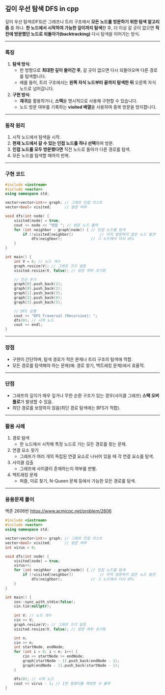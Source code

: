 ## 깊이 우선 탐색 DFS in cpp

깊이 우선 탐색(DFS)은 그래프나 트리 구조에서 **모든 노드를 방문하기 위한 탐색 알고리즘** 중 하나. **한 노드에서 시작하여 가능한 깊이까지 탐색**한 후, 더 이상 갈 곳이 없으면 **직전에 방문했던 노드로 되돌아가(backtracking)** 다시 탐색을 이어가는 방식.

___

### **특징**

1. **탐색 방식**:
   - 한 방향으로 **최대한 깊이 들어간 후**, 갈 곳이 없으면 다시 되돌아오며 다른 경로를 탐색합니다.
   - 예를 들어, 트리 구조에서는 **왼쪽 자식 노드부터 끝까지 탐색한 뒤** 오른쪽 자식 노드로 넘어갑니다.
2. **구현 방식**:
   - **재귀**를 활용하거나, **스택**을 명시적으로 사용해 구현할 수 있습니다.
   - 노드 방문 여부를 기록하는 **visited 배열**을 사용하여 중복 방문을 방지합니다.

------

### **동작 원리**

1. 시작 노드에서 탐색을 시작.
2. **현재 노드에서 갈 수 있는 인접 노드를 하나 선택**하여 방문.
3. **인접 노드를 모두 방문했다면** 직전 노드로 돌아가 다른 경로를 탐색.
4. 모든 노드를 탐색할 때까지 반복.

------

### 구현 코드

```c++
#include <iostream>
#include <vector>
using namespace std;

vector<vector<int>> graph; // 그래프 인접 리스트
vector<bool> visited;      // 방문 여부

void dfs(int node) {
    visited[node] = true;
    cout << node << "방문 "; // 방문 노드 출력
    for (int neighbor : graph[node]) { // 인접 노드를 탐색
        if (!visited[neighbor])            // 아직 방문하지 않은 노드 발견
            dfs(neighbor);             // 그 노드에서 다시 dfs
    }
}

int main() {
    int V = 6; // 노드 개수
    graph.resize(V); // 그래프 크기 설정
    visited.resize(V, false); // 방문 여부 초기화

    // 간선 추가
    graph[0].push_back(1);
    graph[0].push_back(2);
    graph[1].push_back(3);
    graph[2].push_back(4);
    graph[3].push_back(5);

    // DFS 실행
    cout << "DFS Traversal (Recursive): ";
    dfs(0); // 시작 노드
    cout << endl;
}
```

---

### **장점**

- 구현이 간단하며, 탐색 경로가 적은 문제나 트리 구조의 탐색에 적합.
- 모든 경로를 탐색해야 하는 문제(예: 경로 찾기, 백트래킹 문제)에서 효율적.

------

### **단점**

- 그래프의 깊이가 매우 깊거나 무한 순환 구조가 있는 경우(사이클 그래프) **스택 오버플로**가 발생할 수 있음.
- 최단 경로를 보장하지 않음(최단 경로 탐색에는 BFS가 적합).

------

### **활용 사례**

1. 경로 탐색
   - 한 노드에서 시작해 특정 노드로 가는 모든 경로를 찾는 문제.
2. 연결 요소 찾기
   - 그래프가 여러 개의 독립된 연결 요소로 나뉘어 있을 때 각 연결 요소를 탐색.
3. 사이클 검출
   - 그래프에 사이클이 존재하는지 여부를 판별.
4. 백트래킹 문제
   - 퍼즐, 미로 찾기, N-Queen 문제 등에서 가능한 모든 경로를 탐색.

---

### 응용문제 풀이

백준 2606번 https://www.acmicpc.net/problem/2606

```c++
#include <iostream>
#include <vector>
using namespace std;

vector<vector<int>> graph; // 그래프 인접 리스트
vector<bool> visited;      // 방문 여부
int virus = 0;

void dfs(int node) {
    visited[node] = true;
    virus++;
    for (int neighbor : graph[node]) { // 인접 노드를 탐색
        if (!visited[neighbor])            // 아직 방문하지 않은 노드 발견
            dfs(neighbor);             // 그 노드에서 다시 dfs
    }
}

int main() {
	ios::sync_with_stdio(false);
	cin.tie(nullptr);
	
    int V; // 노드 개수
    cin >> V;
    graph.resize(V); // 그래프 크기 설정
    visited.resize(V, false); // 방문 여부 초기화

    int n;
    cin >> n;
    int startNode, endNode;
    for (int i = 0; i < n; i++) {
        cin >> startNode >> endNode;
        graph[startNode - 1].push_back(endNode - 1);
        graph[endNode - 1].push_back(startNode - 1);
    }

    dfs(0); // 시작 노드
    cout << virus - 1; // 1번 컴퓨터를 제외한 수 출력
}
```

